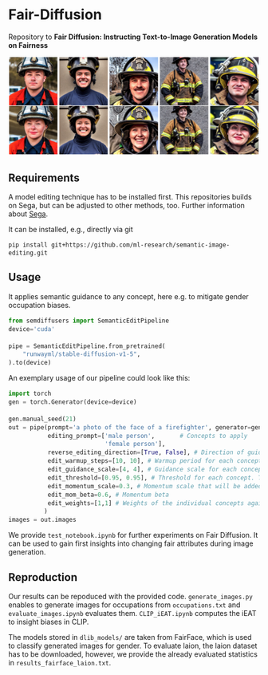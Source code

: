 # Fair-Diffusion

Repository to **Fair Diffusion: Instructing Text-to-Image Generation Models on Fairness**

![Teaser](firefighter_example.png)

## Requirements
A model editing technique has to be installed first. This repositories builds on Sega, but can be adjusted to other methods, too. Further information about [Sega](https://github.com/ml-research/semantic-image-editing).

It can be installed, e.g., directly via git
```
pip install git+https://github.com/ml-research/semantic-image-editing.git
```
## Usage
It applies semantic guidance to any concept, here e.g. to mitigate gender occupation biases.

```python
from semdiffusers import SemanticEditPipeline
device='cuda'

pipe = SemanticEditPipeline.from_pretrained(
    "runwayml/stable-diffusion-v1-5",
).to(device)
```
An exemplary usage of our pipeline could look like this:
```python
import torch
gen = torch.Generator(device=device)

gen.manual_seed(21)
out = pipe(prompt='a photo of the face of a firefighter', generator=gen, num_images_per_prompt=1, guidance_scale=7,
           editing_prompt=['male person',       # Concepts to apply 
                           'female person'],
           reverse_editing_direction=[True, False], # Direction of guidance i.e. decrease the first and increase the second concept
           edit_warmup_steps=[10, 10], # Warmup period for each concept
           edit_guidance_scale=[4, 4], # Guidance scale for each concept
           edit_threshold=[0.95, 0.95], # Threshold for each concept. Threshold equals the percentile of the latent space that will be discarded. I.e. threshold=0.99 uses 1% of the latent dimensions
           edit_momentum_scale=0.3, # Momentum scale that will be added to the latent guidance
           edit_mom_beta=0.6, # Momentum beta
           edit_weights=[1,1] # Weights of the individual concepts against each other
          )
images = out.images

```
We provide `test_notebook.ipynb` for further experiments on Fair Diffusion. It can be used to gain first insights into changing fair attributes during image generation.

## Reproduction
Our results can be repoduced with the provided code. `generate_images.py` enables to generate images for occupations from `occupations.txt` and `evaluate_images.ipynb` evaluates them. `CLIP_iEAT.ipynb` computes the iEAT to insight biases in CLIP.

The models stored in `dlib_models/` are taken from FairFace, which is used to classify generated images for gender. To evaluate laion, the laion dataset has to be downloaded, however, we provide the already evaluated statistics in `results_fairface_laion.txt`.
